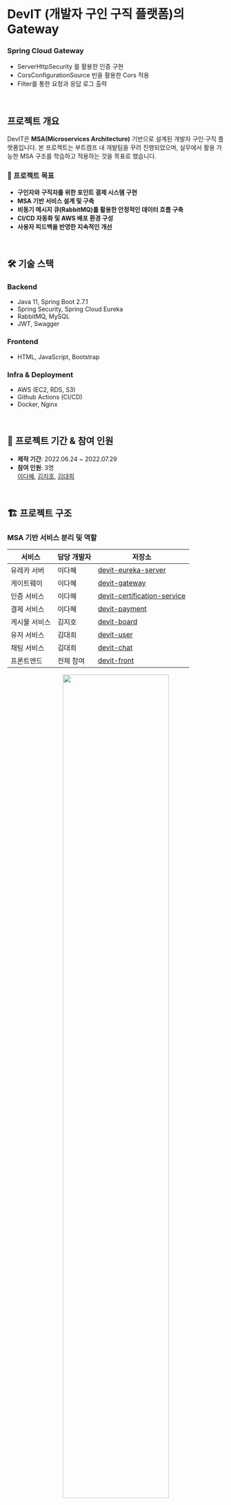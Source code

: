 # DevIT (개발자 구인 구직 플랫폼)의 Gateway 

### Spring Cloud Gateway
- ServerHttpSecurity 를 활용한 인증 구현
- CorsConfigurationSource 빈을 활용한 Cors 적용
- Filter를 통한 요청과 응답 로그 출력

<br/>

## 프로젝트 개요
DevIT은 **MSA(Microservices Architecture)** 기반으로 설계된 개발자 구인·구직 플랫폼입니다. 본 프로젝트는 부트캠프 내 개발팀을 꾸려 진행되었으며, 실무에서 활용 가능한 MSA 구조를 학습하고 적용하는 것을 목표로 했습니다.

### 🎯 프로젝트 목표
- **구인자와 구직자를 위한 포인트 결제 시스템 구현**
- **MSA 기반 서비스 설계 및 구축**
- **비동기 메시지 큐(RabbitMQ)를 활용한 안정적인 데이터 흐름 구축**
- **CI/CD 자동화 및 AWS 배포 환경 구성**
- **사용자 피드백을 반영한 지속적인 개선**

<br/>

## 🛠 기술 스택
### **Backend**
- Java 11, Spring Boot 2.7.1
- Spring Security, Spring Cloud Eureka
- RabbitMQ, MySQL
- JWT, Swagger

### **Frontend**
- HTML, JavaScript, Bootstrap

### **Infra & Deployment**
- AWS (EC2, RDS, S3)
- Github Actions (CI/CD)
- Docker, Nginx

<br/>

## 📅 프로젝트 기간 & 참여 인원
- **제작 기간**: 2022.06.24 ~ 2022.07.29
- **참여 인원**: 3명  
  [이다혜](https://github.com/ekgpgdi), [김지호](https://github.com/kimziaco), [김대희](https://github.com/eet43)

<br/>

## 🏗 프로젝트 구조
### **MSA 기반 서비스 분리 및 역할**
| 서비스  | 담당 개발자 | 저장소 |
|---------|-----------|--------|
| 유레카 서버 | 이다혜 | [devit-eureka-server](https://github.com/ekgpgdi/devit-eureka-server) |
| 게이트웨이 | 이다혜 | [devit-gateway](https://github.com/ekgpgdi/devit-gateway) |
| 인증 서비스 | 이다혜 | [devit-certification-service](https://github.com/ekgpgdi/devit-certification-service) |
| 결제 서비스 | 이다혜 | [devit-payment](https://github.com/ekgpgdi/devit-payment) |
| 게시물 서비스 | 김지호 | [devit-board](https://github.com/kimziaco/devit-board) |
| 유저 서비스 | 김대희 | [devit-user](https://github.com/eet43/devit-user) |
| 채팅 서비스 | 김대희 | [devit-chat](https://github.com/eet43/devit-chat) |
| 프론트엔드 | 전체 참여 | [devit-front](https://github.com/ekgpgdi/devit-front) |

<p align="center">
  <img src="https://github.com/user-attachments/assets/382bec55-02db-43d4-b68e-2b882ec5a1e5" width="70%">
</p>

## 🌟 핵심 기능
- **포인트 기반 결제 시스템** (구인자-구직자 간 거래)
- **JWT 기반 인증 및 보안 강화**
- **RabbitMQ를 활용한 비동기 메시징 시스템**
- **API 문서 자동화 (Swagger 적용)**
- **Spring Cloud Eureka를 통한 서비스 디스커버리 및 로드 밸런싱**

### 🖥 ERD 설계

<p align="center">
  <img src="https://github.com/user-attachments/assets/a01f6b32-1d9e-4aab-b50c-f0e29c2e6a2f" width="70%">
</p>

<br/>

## 🚀 트러블슈팅

### **1. 배포 후 간헐적인 CORS 에러 발생**
- **문제**: ELB의 타겟 그룹에 **Gateway 이외의 서비스가 등록됨** → 특정 요청 시 CORS 에러 발생
- **해결**: ELB 설정을 확인하여 **Gateway만 타겟 그룹에 등록하도록 수정**

### **2. 프론트 & 백엔드 도메인 불일치로 인한 쿠키 저장 문제**
- **문제**: 크롬 80 쿠키 정책으로 인해 프론트와 백엔드 도메인이 다르면 쿠키 저장 불가
- **해결**: 프론트와 백엔드 도메인을 `devit.shop`으로 통일하여 문제 해결

### **3. RabbitMQ 무한 롤백으로 인한 서버 마비**
- **문제**: 메시지 처리 중 예외 발생 시 **무한 재시도**로 인해 서버 과부하 발생
- **해결**: Dead Letter Queue(DLQ) 도입하여 **오류 메시지를 별도 큐로 분리**

<details><summary>고객 피드백 반영</summary>
 
[고객 피드백 확인](https://ddori-lee.tistory.com/entry/%EA%B3%A0%EA%B0%9D-%ED%94%BC%EB%93%9C%EB%B0%B1-%EB%B0%98%EC%98%81?category=1019915) 참고

1. http 요청에 대한 처리 <br/>
2. 회원가입 시 이메일 검증 추가 
3. 각 도메인의 자료형이 달라 생기는 문제 해결 
4. XSS 공격에 대한 대처 
5. 게시글 작성 시간과 현재 시간의 불일치 해결
6. 사진 크기에 따른 업로드 에러 해결
7. 메세지큐 무한 롤백으로 인한 서버 마비 현상 해결
</details>

<br/>

## 🎯 담당 역할 (이다혜)
✅ **MSA 기반 서비스 설계 및 구축**
- Spring Cloud Eureka Server 구축 및 서비스 디스커버리 구현
- Spring Cloud Gateway 적용 (요청 전달 및 인증 처리)

✅ **비동기 메시지 처리**
- RabbitMQ 설정 및 이벤트 기반 데이터 처리 설계

✅ **인증 & 결제 시스템 개발**
- `Certification Service`: JWT 기반 인증 및 보안 강화
- `Payment Service`: **포인트 기반 결제 시스템** 구현하여 구인자와 구직자 간 결제 흐름 제공

✅ **CI/CD 자동화 및 배포**
- Github Actions 활용한 **CI/CD 파이프라인 구축**
- AWS 환경 (EC2, RDS, S3)에서 배포 및 운영 관리
